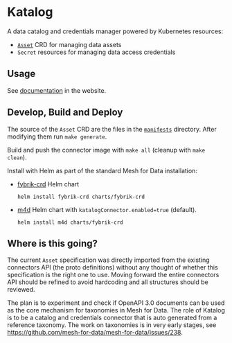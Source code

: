# Katalog

A data catalog and credentials manager powered by Kubernetes resources:
- [`Asset`](docs/README.md#asset) CRD for managing data assets
- `Secret` resources for managing data access credentials

## Usage

See [documentation](https://mesh-for-data.github.io/mesh-for-data/latest/reference/katalog/) in the website.

## Develop, Build and Deploy

The source of the `Asset` CRD are the files in the [`manifests`](manifests) directory. After modifying them run `make generate`.

Build and push the connector image with `make all` (cleanup with `make clean`).

Install with Helm as part of the standard Mesh for Data installation:
- [fybrik-crd](https://github.com/mesh-for-data/mesh-for-data/tree/master/charts/fybrik-crd) Helm chart 
  ```
  helm install fybrik-crd charts/fybrik-crd
  ```
- [m4d](https://github.com/mesh-for-data/mesh-for-data/tree/master/charts/m4d) Helm chart with `katalogConnector.enabled=true` (default).
  ```
  helm install m4d charts/fybrik-crd
  ```

## Where is this going?

The current `Asset` specification was directly imported from the existing connectors API (the proto definitions) without any thought of whether this specification is the right one to use. Moving forward the entire connectors API should be refined to avoid hardcoding and all structures should be reviewed.

The plan is to experiment and check if OpenAPI 3.0 documents can be used as the core mechanism for taxonomies in Mesh for Data. The role of Katalog is to be a catalog and credentials connector that is auto generated from a reference taxonomy. The work on taxonomies is in very early stages, see https://github.com/mesh-for-data/mesh-for-data/issues/238.

